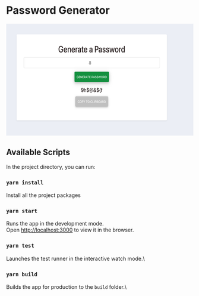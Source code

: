 # Password Generator
<img src="src/image.png" alt="image" style="width:800px;height:300px;"/>

## Available Scripts
In the project directory, you can run:

### `yarn install`

Install all the project packages

### `yarn start`

Runs the app in the development mode.\
Open [http://localhost:3000](http://localhost:3000) to view it in the browser.

### `yarn test`

Launches the test runner in the interactive watch mode.\

### `yarn build`

Builds the app for production to the `build` folder.\

